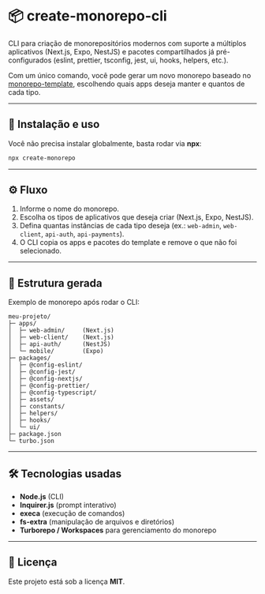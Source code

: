 # 📦 create-monorepo-cli

CLI para criação de monorepositórios modernos com suporte a múltiplos aplicativos (Next.js, Expo, NestJS) e pacotes compartilhados já pré-configurados (eslint, prettier, tsconfig, jest, ui, hooks, helpers, etc.).

Com um único comando, você pode gerar um novo monorepo baseado no [monorepo-template](https://github.com/peal-26/monorepo-template), escolhendo quais apps deseja manter e quantos de cada tipo.

---

## 🚀 Instalação e uso

Você não precisa instalar globalmente, basta rodar via **npx**:

```bash
npx create-monorepo
```

---

## ⚙️ Fluxo

1. Informe o nome do monorepo.
2. Escolha os tipos de aplicativos que deseja criar (Next.js, Expo, NestJS).
3. Defina quantas instâncias de cada tipo deseja (ex.: `web-admin`, `web-client`, `api-auth`, `api-payments`).
4. O CLI copia os apps e pacotes do template e remove o que não foi selecionado.

---

## 📂 Estrutura gerada

Exemplo de monorepo após rodar o CLI:

```
meu-projeto/
├─ apps/
│  ├─ web-admin/     (Next.js)
│  ├─ web-client/    (Next.js)
│  ├─ api-auth/      (NestJS)
│  └─ mobile/        (Expo)
├─ packages/
│  ├─ @config-eslint/
│  ├─ @config-jest/
│  ├─ @config-nextjs/
│  ├─ @config-prettier/
│  ├─ @config-typescript/
│  ├─ assets/
│  ├─ constants/
│  ├─ helpers/
│  ├─ hooks/
│  └─ ui/
├─ package.json
└─ turbo.json
```

---

## 🛠️ Tecnologias usadas

- **Node.js** (CLI)
- **Inquirer.js** (prompt interativo)
- **execa** (execução de comandos)
- **fs-extra** (manipulação de arquivos e diretórios)
- **Turborepo / Workspaces** para gerenciamento do monorepo

---

## 📝 Licença

Este projeto está sob a licença **MIT**.
